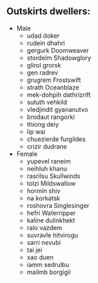 ## Outskirts dwellers:
- Male
  - udad doker  
  - rudein dhahri  
  - gergurk Doomweaver  
  - stordelm Shadowglory  
  - glirol grorsk  
  - gen radrev  
  - grugrem Frostswift  
  - strath Oceanblaze  
  - mek-dohpih dathrizrift  
  - sututh vehkild  
  - vledjindit gyananutvo  
  - brodaut rangorki  
  - thiong deiy  
  - lip wai  
  - chuezierde furgildes  
  - crizir dudrane
- Female
  - yupevel raneim  
  - neihluh khanu  
  - rasrilsu Skullwinds  
  - tolzi Mildswallow  
  - hormin shiv  
  - na korkatsk  
  - roshovra Singlesinger  
  - hefri Waterripper  
  - kaline dulinkhekt  
  - ralo vazdem  
  - suvravle hitvirogu  
  - sarri nevubi  
  - tai jei  
  - xao duen  
  - iamm sedrulbu  
  - mailmb borgigil